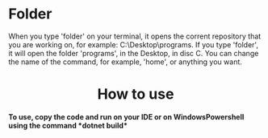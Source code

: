 # Folder
When you type 'folder' on your terminal, it opens the corrent repository that you are working on, for example:
C:\Desktop\programs. If you type 'folder', it will open the folder 'programs', in the Desktop, in disc C.
You can change the name of the command, for example, 'home', or anything you want. 

<h1>
<div align="center">How to use </div>
</h1>

<h4> To use, copy the code and run on your IDE or on WindowsPowershell using the command *dotnet build* </h4>

